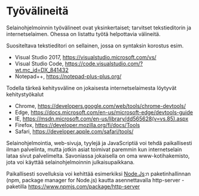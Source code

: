 # Työvälineitä

Selainohjelmoinnin työvälineet ovat yksinkertaiset; tarvitset tekstieditorin ja internetselaimen. Ohessa on listattu työtä helpottavia välineitä.

Suositeltava tekstieditori on sellainen, jossa on syntaksin korostus esim.

* Visual Studio 2017, https://visualstudio.microsoft.com/vs/
* Visual Studio Code, https://code.visualstudio.com/?wt.mc_id=DX_841432
* Notepad++, https://notepad-plus-plus.org/


Todella tärkeä kehitysväline on jokaisesta internetselaimesta löytyvät kehitystyökalut

* Chrome, https://developers.google.com/web/tools/chrome-devtools/
* Edge, https://docs.microsoft.com/en-us/microsoft-edge/devtools-guide
* IE, https://msdn.microsoft.com/en-us/library/dd565628(v=vs.85).aspx
* Firefox, https://developer.mozilla.org/fi/docs/Tools
* Safari, https://developer.apple.com/safari/tools/


Selainohjelmointia, web-sivuja, tyylejä ja JavaScriptiä voi tehdä paikallisesti ilman palvelinta, mutta jotkin asiat toimivat paremmin kun internetselain lataa sivut palvelimelta.
Savoniassa jokaisella on oma www-kotihakemisto, jota voi käyttää selainohjelmoinnin julkaisupaikkana.

Paikallisesti sovelluksia voi kehittää esimerkiksi [Node.Js](https://nodejs.org/en/):n paketinhallinnan (npm, package manager for Node.js) kautta asennettavalla http-server -paketilla https://www.npmjs.com/package/http-server
